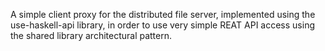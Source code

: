 A simple client proxy for the distributed file server, implemented using the use-haskell-api library, in order to use very simple REAT API access using the shared library architectural pattern.
